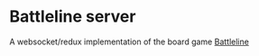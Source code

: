 # Battleline server

A websocket/redux implementation of the board game [Battleline](https://boardgamegeek.com/boardgame/760/battle-line)



